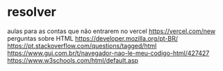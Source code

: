 # resolver
aulas
para as contas que não entrarem no vercel
https://vercel.com/new
 perguntas sobre HTML
 https://developer.mozilla.org/pt-BR/
 https://pt.stackoverflow.com/questions/tagged/html
 https://www.guj.com.br/t/navegador-nao-le-meu-codigo-html/427427
 https://www.w3schools.com/html/default.asp
